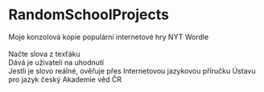 # RandomSchoolProjects
Moje konzolová kopie populární internetové hry NYT Wordle\
\
Načte slova z texťáku\
Dává je uživateli na uhodnutí\
Jestli je slovo reálné, ověřuje přes Internetovou jazykovou příručku Ústavu pro jazyk český Akademie věd ČR
